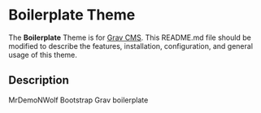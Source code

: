# Boilerplate Theme

The **Boilerplate** Theme is for [Grav CMS](http://github.com/getgrav/grav).  This README.md file should be modified to describe the features, installation, configuration, and general usage of this theme.

## Description

MrDemoNWolf Bootstrap Grav boilerplate
